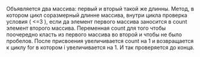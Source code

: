 Объявляется два массива: первый и вторый такой же длинны. Метод, в котором цикл соразмерный длинне массива, внутри цикла проверка условия ( <=3 ), если да элемент первого массива заносится в count элемент второго массива. Переменная count для того чтобы поочередно класть из первого массива во второй и чтобы не было пробелов. После присвоения увеличивается count на 1 и возвращается к циклу for в котором i увеличивается на 1. И так проверяется до конца.
